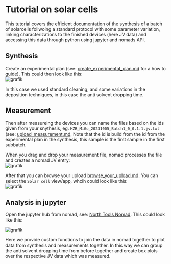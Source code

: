 # Tutorial on solar cells

This tutorial covers the efficient documentation of the synthesis of a batch of solarcells follwoing a standard protocol with some parameter variation, linking 
characterizations to the finished devices (here JV data) and accessing this data through python using jupyter and nomads API.

## Synthesis
Create an experimental plan (see: [create_experimental_plan.md](../how_to/create_experimental_plan.md) for a how to guide). This could then look like this:  
![grafik](https://github.com/RoteKekse/nomad-baseclasses/assets/36420750/ba390101-8c28-44ab-a628-724a6d7a7b0e)

In this case we used standard cleaning, and some variations in the deposition techniques, in this case the anti solvent dropping time.


## Measurement
Then after measureing the devices you can name the files based on the ids given from your snythesis, eg. `HZB_MiGo_20231005_Batch1_0_0.1.1.jv.txt` 
(see: [upload_measurement.md](../how_to/upload_measurement.md). Note that the id is build from the id from the experimental plan in the synthesis, this sample is the first sample
in the first subbatch.

When you drag and drop your measurement file, nomad processes the file and creates a nomad JV entry:  
![grafik](https://github.com/RoteKekse/nomad-baseclasses/assets/36420750/295fa750-bac7-469a-bde5-b292081a31d0)

After that you can browse your upload [browse_your_upload.md](../how_to/browse_your_upload.md). You can select the `Solar cell` view/app, whcih could look like this:  
![grafik](https://github.com/RoteKekse/nomad-baseclasses/assets/36420750/5710f364-6d89-438e-a5d5-3a98ac14d2fa)


## Analysis in jupyter
Open the jupyter hub from nomad, see: [North Tools Nomad](https://nomad-lab.eu/prod/v1/staging/docs/data/north.html). This could look like this:

![grafik](https://github.com/RoteKekse/nomad-baseclasses/assets/36420750/adbb3963-44ec-4d54-930f-7592ef55215f)

Here we provide custom functions to join the data in nomad together to plot data from synthesis and measurements together. In this way we can group the anti solvent dropping time from
before together and create box plots over the respective JV data which was measured.
